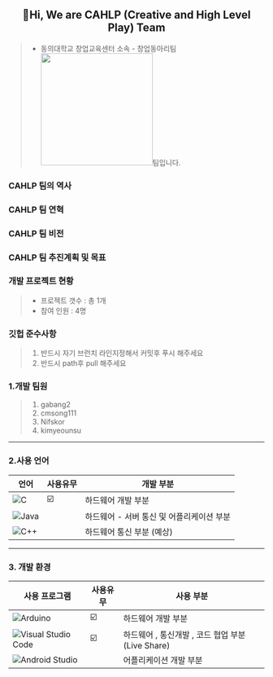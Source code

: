 ## <div align=center> 👋Hi, We are CAHLP (Creative and High Level Play) Team  </div>
> * 동의대학교 창업교육센터 소속 - 창업동아리팀 <img src = " https://user-images.githubusercontent.com/92977647/152990056-bef01593-841a-4107-9d3f-acd67627eef3.png" width="220">팀입니다. 

### CAHLP 팀의 역사 

### CAHLP 팀 연혁 

### CAHLP 팀 비전 

### CAHLP 팀 추진계획 및 목표 


###  개발 프로젝트 현황 
> * 프로젝트 갯수 : 총 1개 
> * 참여 인원 : 4명 

### 깃헙 준수사항

> 1. 반드시 자기 브런치 라인지정해서 커밋후 푸시 해주세요 
> 2. 반드시 path후 pull 해주세요 


### 1.개발 팀원 
> 1. gabang2
> 2. cmsong111
> 3. Nifskor
> 4. kimyeounsu
***
### 2.사용 언어 
| 언어 | 사용유무 | 개발 부분|
| ------ | --  |----------- |
| 	![C](https://img.shields.io/badge/c-%2300599C.svg?style=for-the-badge&logo=c&logoColor=white) | ☑️  | 하드웨어 개발 부분   |
| ![Java](https://img.shields.io/badge/java-%23ED8B00.svg?style=for-the-badge&logo=java&logoColor=white) |   | 하드웨어 - 서버 통신 및 어플리케이션 부분  |
| ![C++](https://img.shields.io/badge/c++-%2300599C.svg?style=for-the-badge&logo=c%2B%2B&logoColor=white)|   | 하드웨어 통신 부분 (예상) |
***
### 3. 개발 환경 
| 사용 프로그램 | 사용유무 | 사용 부분 |
| ------ | --  |----------- |
| ![Arduino](https://img.shields.io/badge/-Arduino-00979D?style=for-the-badge&logo=Arduino&logoColor=white) | ☑️  | 하드웨어 개발 부분   |
| ![Visual Studio Code](https://img.shields.io/badge/Visual%20Studio%20Code-0078d7.svg?style=for-the-badge&logo=visual-studio-code&logoColor=white)|  ☑️  | 하드웨어 , 통신개발 , 코드 협업 부분(Live Share)  |
| ![Android Studio](https://img.shields.io/badge/Android%20Studio-3DDC84.svg?style=for-the-badge&logo=android-studio&logoColor=white)|   | 어플리케이션 개발 부분  |

